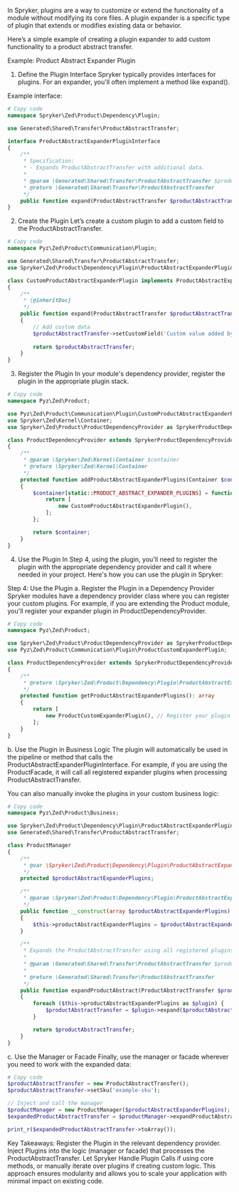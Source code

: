 In Spryker, plugins are a way to customize or extend the functionality of a module without modifying its core files. A plugin expander is a specific type of plugin that extends or modifies existing data or behavior.

Here’s a simple example of creating a plugin expander to add custom functionality to a product abstract transfer.

Example: Product Abstract Expander Plugin
1. Define the Plugin Interface
Spryker typically provides interfaces for plugins. For an expander, you'll often implement a method like expand().

Example interface:

~~~php
# Copy code
namespace Spryker\Zed\Product\Dependency\Plugin;

use Generated\Shared\Transfer\ProductAbstractTransfer;

interface ProductAbstractExpanderPluginInterface
{
    /**
     * Specification:
     * - Expands ProductAbstractTransfer with additional data.
     *
     * @param \Generated\Shared\Transfer\ProductAbstractTransfer $productAbstractTransfer
     * @return \Generated\Shared\Transfer\ProductAbstractTransfer
     */
    public function expand(ProductAbstractTransfer $productAbstractTransfer): ProductAbstractTransfer;
}
~~~

2. Create the Plugin
Let’s create a custom plugin to add a custom field to the ProductAbstractTransfer.

~~~php
# Copy code
namespace Pyz\Zed\Product\Communication\Plugin;

use Generated\Shared\Transfer\ProductAbstractTransfer;
use Spryker\Zed\Product\Dependency\Plugin\ProductAbstractExpanderPluginInterface;

class CustomProductAbstractExpanderPlugin implements ProductAbstractExpanderPluginInterface
{
    /**
     * {@inheritDoc}
     */
    public function expand(ProductAbstractTransfer $productAbstractTransfer): ProductAbstractTransfer
    {
        // Add custom data
        $productAbstractTransfer->setCustomField('Custom value added by plugin');
        
        return $productAbstractTransfer;
    }
}
~~~

3. Register the Plugin
In your module's dependency provider, register the plugin in the appropriate plugin stack.

~~~php
# Copy code
namespace Pyz\Zed\Product;

use Pyz\Zed\Product\Communication\Plugin\CustomProductAbstractExpanderPlugin;
use Spryker\Zed\Kernel\Container;
use Spryker\Zed\Product\ProductDependencyProvider as SprykerProductDependencyProvider;

class ProductDependencyProvider extends SprykerProductDependencyProvider
{
    /**
     * @param \Spryker\Zed\Kernel\Container $container
     * @return \Spryker\Zed\Kernel\Container
     */
    protected function addProductAbstractExpanderPlugins(Container $container): Container
    {
        $container[static::PRODUCT_ABSTRACT_EXPANDER_PLUGINS] = function () {
            return [
                new CustomProductAbstractExpanderPlugin(),
            ];
        };

        return $container;
    }
}
~~~


4. Use the Plugin
In Step 4, using the plugin, you'll need to register the plugin with the appropriate dependency provider and call it where needed in your project. Here's how you can use the plugin in Spryker:

Step 4: Use the Plugin
a. Register the Plugin in a Dependency Provider
Spryker modules have a dependency provider class where you can register your custom plugins. For example, if you are extending the Product module, you'll register your expander plugin in ProductDependencyProvider.

~~~php
# Copy code
namespace Pyz\Zed\Product;

use Spryker\Zed\Product\ProductDependencyProvider as SprykerProductDependencyProvider;
use Pyz\Zed\Product\Communication\Plugin\ProductCustomExpanderPlugin;

class ProductDependencyProvider extends SprykerProductDependencyProvider
{
    /**
     * @return \Spryker\Zed\Product\Dependency\Plugin\ProductAbstractExpanderPluginInterface[]
     */
    protected function getProductAbstractExpanderPlugins(): array
    {
        return [
            new ProductCustomExpanderPlugin(), // Register your plugin here
        ];
    }
}
~~~


b. Use the Plugin in Business Logic
The plugin will automatically be used in the pipeline or method that calls the ProductAbstractExpanderPluginInterface. For example, if you are using the ProductFacade, it will call all registered expander plugins when processing ProductAbstractTransfer.

You can also manually invoke the plugins in your custom business logic:

~~~php
# Copy code
namespace Pyz\Zed\Product\Business;

use Spryker\Zed\Product\Dependency\Plugin\ProductAbstractExpanderPluginInterface;
use Generated\Shared\Transfer\ProductAbstractTransfer;

class ProductManager
{
    /**
     * @var \Spryker\Zed\Product\Dependency\Plugin\ProductAbstractExpanderPluginInterface[]
     */
    protected $productAbstractExpanderPlugins;

    /**
     * @param \Spryker\Zed\Product\Dependency\Plugin\ProductAbstractExpanderPluginInterface[] $productAbstractExpanderPlugins
     */
    public function __construct(array $productAbstractExpanderPlugins)
    {
        $this->productAbstractExpanderPlugins = $productAbstractExpanderPlugins;
    }

    /**
     * Expands the ProductAbstractTransfer using all registered plugins.
     *
     * @param \Generated\Shared\Transfer\ProductAbstractTransfer $productAbstractTransfer
     *
     * @return \Generated\Shared\Transfer\ProductAbstractTransfer
     */
    public function expandProductAbstract(ProductAbstractTransfer $productAbstractTransfer): ProductAbstractTransfer
    {
        foreach ($this->productAbstractExpanderPlugins as $plugin) {
            $productAbstractTransfer = $plugin->expand($productAbstractTransfer);
        }

        return $productAbstractTransfer;
    }
}
~~~

c. Use the Manager or Facade
Finally, use the manager or facade wherever you need to work with the expanded data:

~~~php
# Copy code
$productAbstractTransfer = new ProductAbstractTransfer();
$productAbstractTransfer->setSku('example-sku');

// Inject and call the manager
$productManager = new ProductManager($productAbstractExpanderPlugins);
$expandedProductAbstractTransfer = $productManager->expandProductAbstract($productAbstractTransfer);

print_r($expandedProductAbstractTransfer->toArray());
~~~

Key Takeaways:
Register the Plugin in the relevant dependency provider.
Inject Plugins into the logic (manager or facade) that processes the ProductAbstractTransfer.
Let Spryker Handle Plugin Calls if using core methods, or manually iterate over plugins if creating custom logic.
This approach ensures modularity and allows you to scale your application with minimal impact on existing code.